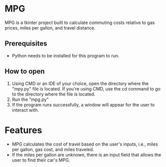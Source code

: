 # MPG
MPG is a tkinter project built to calculate commuting costs relative to gas prices, miles per gallon, and travel distance.

## Prerequisites
- Python needs to be installed for this program to run.

## How to open
1. Using CMD or an IDE of your choice, open the directory where the "mpy.py" file is located. If you're using CMD, use the cd command to go to the directory where the file is located.
2. Run the "mpg.py"
3. If the program runs successfully, a window will appear for the user to interact with.

# Features
- MPG calculates the cost of travel based on the user's inputs, i.e., miles per gallon, gas cost, and miles traveled.
- If the miles per gallon are unknown, there is an input field that allows the user to find their car's MPG.
